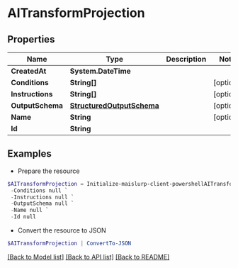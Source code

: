 # AITransformProjection
## Properties

Name | Type | Description | Notes
------------ | ------------- | ------------- | -------------
**CreatedAt** | **System.DateTime** |  | 
**Conditions** | **String[]** |  | [optional] 
**Instructions** | **String[]** |  | [optional] 
**OutputSchema** | [**StructuredOutputSchema**](StructuredOutputSchema) |  | [optional] 
**Name** | **String** |  | [optional] 
**Id** | **String** |  | 

## Examples

- Prepare the resource
```powershell
$AITransformProjection = Initialize-maislurp-client-powershellAITransformProjection  -CreatedAt null `
 -Conditions null `
 -Instructions null `
 -OutputSchema null `
 -Name null `
 -Id null
```

- Convert the resource to JSON
```powershell
$AITransformProjection | ConvertTo-JSON
```

[[Back to Model list]](../README#documentation-for-models) [[Back to API list]](../README#documentation-for-api-endpoints) [[Back to README]](../README)

